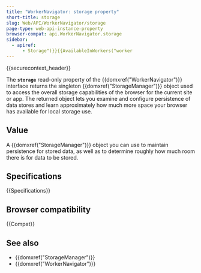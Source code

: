 ```yaml
---
title: "WorkerNavigator: storage property"
short-title: storage
slug: Web/API/WorkerNavigator/storage
page-type: web-api-instance-property
browser-compat: api.WorkerNavigator.storage
sidebar:
  - apiref:
      - Storage")}}{{AvailableInWorkers("worker
---
```


{{securecontext_header}}

The **`storage`** read-only property of the {{domxref("WorkerNavigator")}} interface
returns the singleton {{domxref("StorageManager")}} object used to
access the overall storage capabilities of the browser for the current site or app.
The returned object lets you examine and configure persistence of data stores and
learn approximately how much more space your browser has available for local storage
use.

## Value

A {{domxref("StorageManager")}} object you can use to maintain persistence for stored
data, as well as to determine roughly how much room there is for data to be stored.

## Specifications

{{Specifications}}

## Browser compatibility

{{Compat}}

## See also

- {{domxref("StorageManager")}}
- {{domxref("WorkerNavigator")}}
